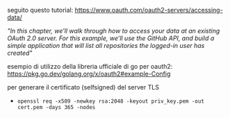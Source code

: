 seguito questo tutorial: https://www.oauth.com/oauth2-servers/accessing-data/

_"In this chapter, we’ll walk through how to access your data at an existing OAuth 2.0 server. For this example, we’ll use the GitHub API, and build a simple application that will list all repositories the logged-in user has created"_


esempio di utilizzo della libreria ufficiale di go per oauth2: https://pkg.go.dev/golang.org/x/oauth2#example-Config


per generare il certificato (selfsigned) del server TLS
- `openssl req -x509 -newkey rsa:2048 -keyout priv_key.pem -out cert.pem -days 365 -nodes`